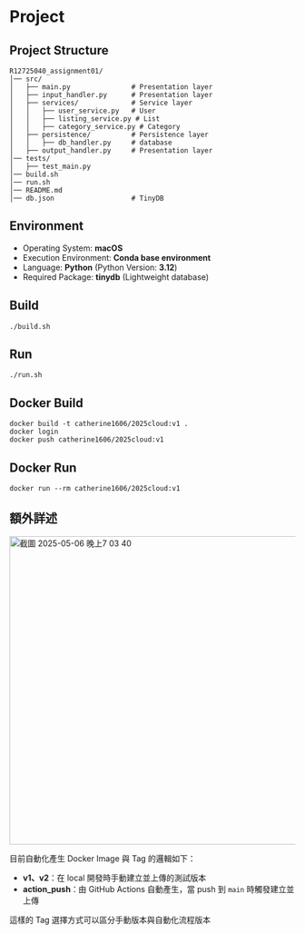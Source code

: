 # Project

## Project Structure
``` 
R12725040_assignment01/
│── src/
│   ├── main.py               # Presentation layer
│   ├── input_handler.py      # Presentation layer
│   ├── services/             # Service layer
│   │   ├── user_service.py   # User
│   │   ├── listing_service.py # List
│   │   ├── category_service.py # Category
│   ├── persistence/          # Persistence layer
│   │   ├── db_handler.py     # database
│   ├── output_handler.py     # Presentation layer
│── tests/
│   ├── test_main.py
│── build.sh
│── run.sh
│── README.md
│── db.json                   # TinyDB
``` 

## Environment
- Operating System: **macOS**
- Execution Environment: **Conda base environment**
- Language: **Python** (Python Version: **3.12**)
- Required Package: **tinydb** (Lightweight database)

## Build
```
./build.sh
```

## Run
```
./run.sh
```

## Docker Build
```
docker build -t catherine1606/2025cloud:v1 .
docker login
docker push catherine1606/2025cloud:v1
```

## Docker Run
```
docker run --rm catherine1606/2025cloud:v1
```

## 額外詳述
<img width="543" alt="截圖 2025-05-06 晚上7 03 40" src="https://github.com/user-attachments/assets/08b818ac-9a49-4ca6-bac2-8e1176f0c06a" />

目前自動化產生 Docker Image 與 Tag 的邏輯如下：

- **v1、v2**：在 local 開發時手動建立並上傳的測試版本
- **action_push**：由 GitHub Actions 自動產生，當 push 到 `main` 時觸發建立並上傳

這樣的 Tag 選擇方式可以區分手動版本與自動化流程版本
